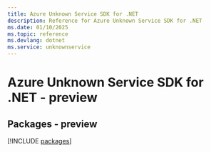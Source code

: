 ```yaml
---
title: Azure Unknown Service SDK for .NET
description: Reference for Azure Unknown Service SDK for .NET
ms.date: 01/10/2025
ms.topic: reference
ms.devlang: dotnet
ms.service: unknownservice
---
```

# Azure Unknown Service SDK for .NET - preview
## Packages - preview
[!INCLUDE [packages](unknown-service-index.md)]